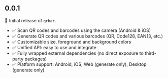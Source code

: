 ## 0.0.1

🎉 Initial release of `qrbar`.

- ✅ Scan QR codes and barcodes using the camera (Android & iOS)
- ✅ Generate QR codes and various barcodes (QR, Code128, EAN13, etc.)
- ✅ Customizable size, foreground and background colors
- ✅ Unified API: easy to use and integrate
- ✅ Fully wrapped external dependencies (no direct exposure to third-party packages)
- ✅ Platform support: Android, iOS, Web (generate only), Desktop (generate only)
